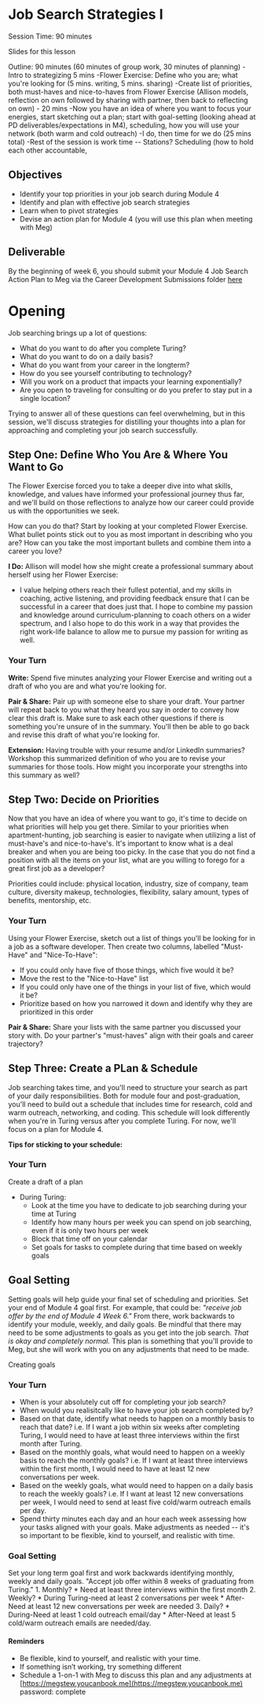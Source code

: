 # Job Search Strategies I

Session Time: 90 minutes

Slides for this lesson

Outline: 90 minutes (60 minutes of group work, 30 minutes of planning)
-Intro to strategizing 5 mins
-Flower Exercise: Define who you are; what you're looking for (5 mins. writing, 5 mins. sharing)
-Create list of priorities, both must-haves and nice-to-haves from Flower Exercise (Allison models, reflection on own followed by sharing with partner, then back to reflecting on own) - 20 mins
-Now you have an idea of where you want to focus your energies, start sketching out a plan; start with goal-setting (looking ahead at PD deliverables/expectations in M4), scheduling, how you will use your network (both warm and cold outreach)
	-I do, then time for we do (25 mins total)
-Rest of the session is work time -- Stations? Scheduling (how to hold each other accountable, 

## Objectives
* Identify your top priorities in your job search during Module 4
* Identify and plan with effective job search strategies
* Learn when to pivot strategies
* Devise an action plan for Module 4 (you will use this plan when meeting with Meg)

## Deliverable
By the beginning of week 6, you should submit your Module 4 Job Search Action Plan to Meg via the Career Development Submissions folder [here](https://github.com/turingschool/career-development-curriculum/tree/master/deliverable_submissions)

# Opening
Job searching brings up a lot of questions:

* What do you want to do after you complete Turing? 
* What do you want to do on a daily basis? 
* What do you want from your career in the longterm? 
* How do you see yourself contributing to technology? 
* Will you work on a product that impacts your learning exponentially? 
* Are you open to traveling for consulting or do you prefer to stay put in a single location?

Trying to answer all of these questions can feel overwhelming, but in this session, we'll discuss strategies for distilling your thoughts into a plan for approaching and completing your job search successfully.  

## Step One: Define Who You Are & Where You Want to Go
The Flower Exercise forced you to take a deeper dive into what skills, knowledge, and values have informed your professional journey thus far, and we'll build on those reflections to analyze how our career could provide us with the opportunities we seek. 

How can you do that? Start by looking at your completed Flower Exercise. What bullet points stick out to you as most important in describing who you are? How can you take the most important bullets and combine them into a career you love?

**I Do:** Allison will model how she might create a professional summary about herself using her Flower Exercise:

* I value helping others reach their fullest potential, and my skills in coaching, active listening, and providing feedback ensure that I can be successful in a career that does just that. I hope to combine my passion and knowledge around curriculum-planning to coach others on a wider spectrum, and I also hope to do this work in a way that provides the right work-life balance to allow me to pursue my passion for writing as well. 

### Your Turn
**Write:** Spend five minutes analyzing your Flower Exercise and writing out a draft of who you are and what you're looking for. 

**Pair & Share:** Pair up with someone else to share your draft. Your partner will repeat back to you what they heard you say in order to convey how clear this draft is. Make sure to ask each other questions if there is something you're unsure of in the summary. You'll then be able to go back and revise this draft of what you're looking for. 

**Extension:** Having trouble with your resume and/or LinkedIn summaries? Workshop this summarized definition of who you are to revise your summaries for those tools. How might you incorporate your strengths into this summary as well?

## Step Two: Decide on Priorities
Now that you have an idea of where you want to go, it's time to decide on what priorities will help you get there. Similar to your priorities when apartment-hunting, job searching is easier to navigate when utilizing a list of must-have's and nice-to-have's. It's important to know what is a deal breaker and when you are being too picky. In the case that you do not find a position with all the items on your list, what are you willing to forego for a great first job as a developer?

Priorities could include: physical location, industry, size of company, team culture, diversity makeup, technologies, flexibility, salary amount, types of benefits, mentorship, etc. 

### Your Turn
Using your Flower Exercise, sketch out a list of things you'll be looking for in a job as a software developer. Then create two columns, labelled "Must-Have" and "Nice-To-Have":

- If you could only have five of those things, which five would it be?
- Move the rest to the "Nice-to-Have" list
- If you could only have one of the things in your list of five, which would it be?
- Prioritize based on how you narrowed it down and identify why they are prioritized in this order

**Pair & Share:** Share your lists with the same partner you discussed your story with. Do your partner's "must-haves" align with their goals and career trajectory? 

## Step Three: Create a PLan & Schedule
Job searching takes time, and you'll need to structure your search as part of your daily responsibilities. Both for module four and post-graduation, you'll need to build out a schedule that includes time for research, cold and warm outreach, networking, and coding. This schedule will look differently when you're in Turing versus after you complete Turing. For now, we'll focus on a plan for Module 4. 

**Tips for sticking to your schedule:** 

### Your Turn
Create a draft of a plan
- During Turing:
	- Look at the time you have to dedicate to job searching during your time at Turing
	- Identify how many hours per week you can spend on job searching, even if it is only two hours per week
	- Block that time off on your calendar
	- Set goals for tasks to complete during that time based on weekly goals

## Goal Setting
Setting goals will help guide your final set of scheduling and priorities. Set your end of Module 4 goal first. For example, that could be: *"receive job offer by the end of Module 4 Week 6."* From there, work backwards to identify your module, weekly, and daily goals. Be mindful that there may need to be some adjustments to goals as you get into the job search. *That is okay and completely normal.* This plan is something that you'll provide to Meg, but she will work with you on any adjustments that need to be made. 

Creating goals 

### Your Turn
- When is your absolutely cut off for completing your job search?
- When would you realisitcally like to have your job search completed by?
- Based on that date, identify what needs to happen on a monthly basis to reach that date? i.e. If I want a job within six weeks after completing Turing, I would need to have at least three interviews within the first month after Turing.
- Based on the monthly goals, what would need to happen on a weekly basis to reach the monthly goals? i.e. If I want at least three interviews within the first month, I would need to have at least 12 new conversations per week.
- Based on the weekly goals, what would need to happen on a daily basis to reach the weekly goals? i.e. If I want at least 12 new conversations per week, I would need to send at least five cold/warm outreach emails per day.
- Spend thirty minutes each day and an hour each week assessing how your tasks aligned with your goals. Make adjustments as needed -- it's so important to be flexible, kind to yourself, and realistic with time.



### Goal Setting
Set your long term goal first and work backwards identifying monthly, weekly and daily goals.                                                         "Accept job offer within 8 weeks of graduating from Turing." 
		1. Monthly?
			* Need at least three interviews within the first month 
		2. Weekly?
			* During Turing-need at least 2 conversations per week
			* After-Need at least 12 new conversations per week are needed
		3. Daily?
			* During-Need at least 1 cold outreach email/day
			* After-Need at least 5 cold/warm outreach emails are needed/day. 

#### Reminders
* Be flexible, kind to yourself, and realistic with your time. 
* If something isn’t working, try something different
* Schedule a 1-on-1 with Meg to discuss this plan and any adjustments at [https://megstew.youcanbook.me](https://megstew.youcanbook.me) password: complete


